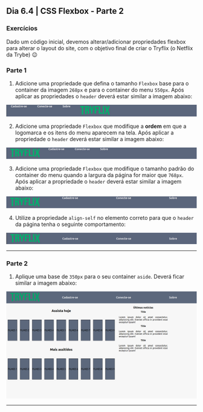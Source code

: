 <!-- Dia 6.4 | CSS Flexbox - Parte 2 -->
## Dia 6.4 | CSS Flexbox - Parte 2

### Exercícios

Dado um código inicial, devemos alterar/adicionar propriedades flexbox para alterar o layout do site, com o objetivo final de criar o Tryflix (o Netflix da Trybe) 😉

### Parte 1
1. Adicione uma propriedade que defina o tamanho `Flexbox` base para o container da imagem `268px` e para o container do menu `550px`. Após aplicar as propriedades o `header` deverá estar similar a imagem abaixo:

![[Header exercício 1][exercicio-1]][exercicio-1]

2. Adicione uma propriedade `Flexbox` que modifique a **ordem** em que a logomarca e os itens do menu aparecem na tela. Após aplicar a propriedade o `header` deverá estar similar a imagem abaixo:

![[Header exercício 2][exercicio-2]][exercicio-2]

3. Adicione uma propriedade `Flexbox` que modifique o tamanho padrão do container do menu quando a largura da página for maior que `768px`. Após aplicar a propriedade o `header` deverá estar similar a imagem abaixo:

![[Header exercício 3][exercicio-3]][exercicio-3]

4. Utilize a propriedade `align-self` no elemento correto para que o `header` da página tenha o seguinte comportamento:

![[Header exercício 4][exercicio-4]][exercicio-4]

---
### Parte 2
1. Aplique uma base de `350px` para o seu container `aside`. Deverá ficar similar a imagem abaixo:

![[Main do Exercício 1][exercicio-part2-1]][exercicio-part2-1]

---
<!-- MARKDOWN LINKS & IMAGES -->
[exercicio-1]: images/exercicio-1.jpeg
[exercicio-2]: images/exercicio-2.jpeg
[exercicio-3]: images/exercicio-3.jpeg
[exercicio-4]: images/exercicio-4.jpeg
[exercicio-part2-1]: images/exercicio-part2-1.png